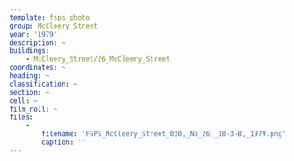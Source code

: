 ```yaml
---
template: fsps_photo
group: McCleery_Street
year: '1979'
description: ~
buildings:
    - McCleery_Street/26_McCleery_Street
coordinates: ~
heading: ~
classification: ~
section: ~
cell: ~
film_roll: ~
files:
    -
        filename: 'FSPS_McCleery_Street_030,_No_26,_18-3-B,_1979.png'
        caption: ''
---
```

